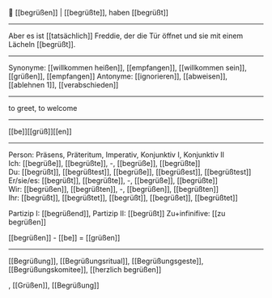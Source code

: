 🤝 [[begrüßen]] | [[begrüßte]], haben [[begrüßt]]

---
Aber es ist [[tatsächlich]] Freddie, der die Tür öffnet und sie mit einem Lächeln [[begrüßt]]. 

---
Synonyme: [[willkommen heißen]], [[empfangen]], [[willkommen sein]], [[grüßen]], [[empfangen]]
Antonyme: [[ignorieren]], [[abweisen]], [[ablehnen 1]], [[verabschieden]]

---
to greet, to welcome

---
[[be]][[grüß]][[en]]
 
---

Person: Präsens, Präteritum, Imperativ, Konjunktiv I, Konjunktiv II  
Ich: [[begrüße]], [[begrüßte]], -, [[begrüße]], [[begrüßte]]  
Du: [[begrüßt]], [[begrüßtest]], [[begrüße]], [[begrüßest]], [[begrüßtest]]  
Er/sie/es: [[begrüßt]], [[begrüßte]], -, [[begrüße]], [[begrüßte]]  
Wir: [[begrüßen]], [[begrüßten]], -, [[begrüßen]], [[begrüßten]]  
Ihr: [[begrüßt]], [[begrüßtet]], [[begrüßt]], [[begrüßet]], [[begrüßtet]]  

Partizip I: [[begrüßend]], 
Partizip II: [[begrüßt]]
Zu+infinifive: [[zu begrüßen]]

[[begrüßen]] - [[be]] = [[grüßen]]

---
[[Begrüßung]], [[Begrüßungsritual]], [[Begrüßungsgeste]], [[Begrüßungskomitee]], [[herzlich begrüßen]]


, [[Grüßen]], [[Begrüßung]]
